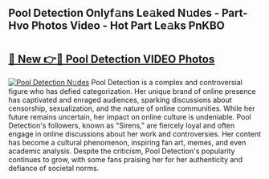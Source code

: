 ## Pool Detection Onlyf𝚊ns Le𝚊ked N𝚞des - Part-Hvo Photos Video - Hot Part Le𝚊ks PnKBO

# <h2><a href="http://ab74238.deff.icu/?id=Pool+Detection">🔗 New 👉🔴 Pool Detection VIDEO Photos</a></h2>

[![Pool Detection N𝚞des](https://i.imgur.com/rIISA9y.gif)](http://ab74238.deff.icu/?id=Pool+Detection)
Pool Detection is a complex and controversial figure who has defied categorization. Her unique brand of online presence has captivated and enraged audiences, sparking discussions about censorship, sexualization, and the nature of online communities. While her future remains uncertain, her impact on online culture is undeniable. Pool Detection's followers, known as "Sirens," are fiercely loyal and often engage in online discussions about her work and controversies. Her content has become a cultural phenomenon, inspiring fan art, memes, and even academic analysis. Despite the criticism, Pool Detection's popularity continues to grow, with some fans praising her for her authenticity and defiance of societal norms.

